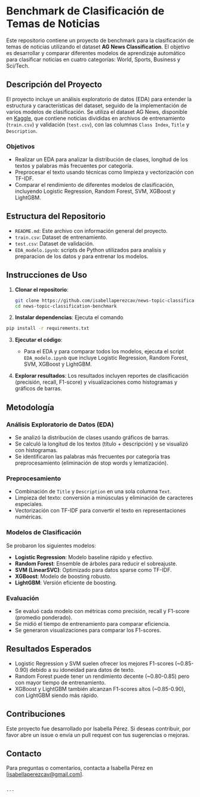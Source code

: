 # Benchmark de Clasificación de Temas de Noticias

Este repositorio contiene un proyecto de benchmark para la clasificación de temas de noticias utilizando el dataset **AG News Classification**. El objetivo es desarrollar y comparar diferentes modelos de aprendizaje automático para clasificar noticias en cuatro categorías: World, Sports, Business y Sci/Tech.

## Descripción del Proyecto

El proyecto incluye un análisis exploratorio de datos (EDA) para entender la estructura y características del dataset, seguido de la implementación de varios modelos de clasificación. Se utiliza el dataset AG News, disponible en [Kaggle](https://www.kaggle.com/datasets/amananandrai/ag-news-classification-dataset), que contiene noticias divididas en archivos de entrenamiento (`train.csv`) y validación (`test.csv`), con las columnas `Class Index`, `Title` y `Description`.

### Objetivos
- Realizar un EDA para analizar la distribución de clases, longitud de los textos y palabras más frecuentes por categoría.
- Preprocesar el texto usando técnicas como limpieza y vectorización con TF-IDF.
- Comparar el rendimiento de diferentes modelos de clasificación, incluyendo Logistic Regression, Random Forest, SVM, XGBoost y LightGBM.

## Estructura del Repositorio

- `README.md`: Este archivo con información general del proyecto.
- `train.csv`: Dataset de entrenamiento.
- `test.csv`: Dataset de validación.
- `EDA_modelo.ipynb`: scripts de Python utilizados para analisis y preparacion de los datos y para entrenar los modelos.


## Instrucciones de Uso

1. **Clonar el repositorio**:
   ```bash
   git clone https://github.com/isabellaperezcav/news-topic-classification-benchmark.git
   cd news-topic-classification-benchmark
   ```

2. **Instalar dependencias**:
   Ejecuta el comando 
```bash
pip install -r requirements.txt
```

3. **Ejecutar el código**:
   - Para el EDA y para comparar todos los modelos, ejecuta el script `EDA_modelo.ipynb` que incluye Logistic Regression, Random Forest, SVM, XGBoost y LightGBM.


4. **Explorar resultados**:
   Los resultados incluyen reportes de clasificación (precisión, recall, F1-score) y visualizaciones como histogramas y gráficos de barras.

## Metodología

### Análisis Exploratorio de Datos (EDA)
- Se analizó la distribución de clases usando gráficos de barras.
- Se calculó la longitud de los textos (título + descripción) y se visualizó con histogramas.
- Se identificaron las palabras más frecuentes por categoría tras preprocesamiento (eliminación de stop words y lematización).

### Preprocesamiento
- Combinación de `Title` y `Description` en una sola columna `Text`.
- Limpieza del texto: conversión a minúsculas y eliminación de caracteres especiales.
- Vectorización con TF-IDF para convertir el texto en representaciones numéricas.

### Modelos de Clasificación
Se probaron los siguientes modelos:
- **Logistic Regression**: Modelo baseline rápido y efectivo.
- **Random Forest**: Ensemble de árboles para reducir el sobreajuste.
- **SVM (LinearSVC)**: Optimizado para datos sparse como TF-IDF.
- **XGBoost**: Modelo de boosting robusto.
- **LightGBM**: Versión eficiente de boosting.

### Evaluación
- Se evaluó cada modelo con métricas como precisión, recall y F1-score (promedio ponderado).
- Se midió el tiempo de entrenamiento para comparar eficiencia.
- Se generaron visualizaciones para comparar los F1-scores.

## Resultados Esperados
- Logistic Regression y SVM suelen ofrecer los mejores F1-scores (~0.85-0.90) debido a su idoneidad para datos de texto.
- Random Forest puede tener un rendimiento decente (~0.80-0.85) pero con mayor tiempo de entrenamiento.
- XGBoost y LightGBM también alcanzan F1-scores altos (~0.85-0.90), con LightGBM siendo más rápido.

## Contribuciones
Este proyecto fue desarrollado por Isabella Pérez. Si deseas contribuir, por favor abre un issue o envía un pull request con tus sugerencias o mejoras.


## Contacto
Para preguntas o comentarios, contacta a Isabella Pérez en [isabellaperezcav@gmail.com].

```

---